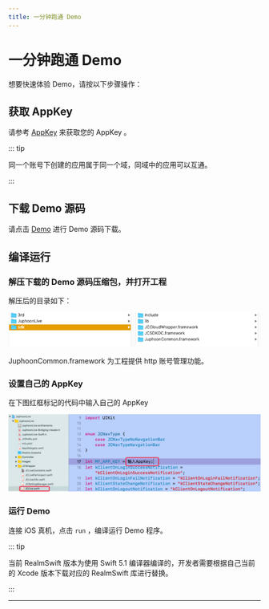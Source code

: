 ```yaml
---
title: 一分钟跑通 Demo
---
```

# 一分钟跑通 Demo

想要快速体验 Demo，请按以下步骤操作：

## 获取 AppKey

请参考 [AppKey](https://developer.juphoon.com/cn/document/V2.1/create-application.php) 来获取您的 AppKey 。

::: tip

同一个账号下创建的应用属于同一个域，同域中的应用可以互通。

:::

## 下载 Demo 源码

请点击
[Demo](http://developer.juphoon.com/portal/cn/downloadsdk/download_demo.php?filename=JuphoonLive-iOS.tar.gz)
进行 Demo 源码下载。

## 编译运行

### 解压下载的 Demo 源码压缩包，并打开工程

解压后的目录如下：

![duoios](../../../../_images/liveios.png)

JuphoonCommon.framework 为工程提供 http 账号管理功能。

### 设置自己的 AppKey

在下图红框标记的代码中输入自己的 AppKey

![duokey1](../../../../_images/livekey1.png)

### 运行 Demo

连接 iOS 真机，点击 `run` ，编译运行 Demo 程序。

::: tip

当前 RealmSwift 版本为使用 Swift 5.1 编译器编译的，开发者需要根据自己当前的 Xcode 版本下载对应的
RealmSwift 库进行替换。

:::

-----
